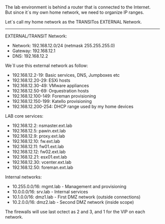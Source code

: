 
The lab environment is behind a router that is connected to the Internet.<br>
But since it´s my own home network, we need to organize IP ranges.<br>

Let´s call my home network as the TRANSITos EXTERNAL Network.<br>

---
EXTERNAL/TRANSIT Network:
- Network: 192.168.12.0/24 (netmask 255.255.255.0)
- Gateway: 192.168.12.1
- DNS: 192.168.12.2


We´ll use this external network as follow:

- 192.168.12.2-19: Basic services, DNS, Jumpboxes etc 
- 192.168.12.20-29: ESXi hosts
- 192.168.12.30-49: VMware appliances
- 192.168.12.50-69: Orquestration hosts
- 192.168.12.100-149: Foreman provisioning
- 192.168.12.150-199: Katello provisioning
- 192.168.12.200-254: DHCP range used by my home devices


LAB core services:
- 192.168.12.2: nsmaster.ext.lab
- 192.168.12.5: pawin.ext.lab
- 192.168.12.9: proxy.ext.lab
- 192.168.12.10: fw.ext.lab
- 192.168.12.11: fw01.ext.lab
- 192.168.12.12: fw02.ext.lab
- 192.168.12.21: esx01.ext.lab
- 192.168.12.30: vcenter.ext.lab
- 192.168.12.50: foreman.ext.lab

Internal networks:
- 10.255.0.0/16: mgmt.lab - Management and provisioning
- 10.0.0.0/16: srv.lab - Internal services
- 10.1.0.0/16: dmz1.lab - First DMZ network  (outside connections)
- 10.2.0.0/16: dmz2.lab - Second DMZ network (inside scope)

The firewalls will use last octect as 2 and 3, and 1 for the VIP on each network.
